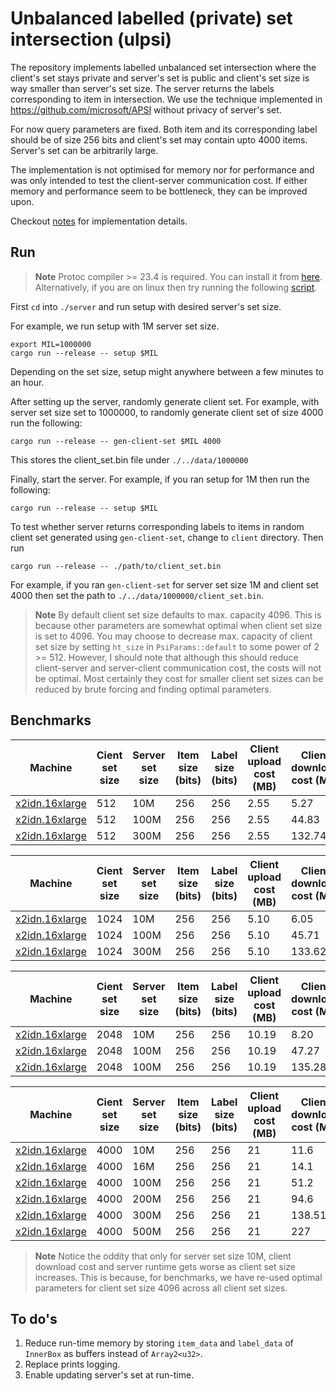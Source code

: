 # Unbalanced labelled (private) set intersection (ulpsi)

The repository implements labelled unbalanced set intersection where the client's set stays private and server's set is public and client's set size is way smaller than server's set size. The server returns the labels corresponding to item in intersection. We use the technique implemented in https://github.com/microsoft/APSI without privacy of server's set.

For now query parameters are fixed. Both item and its corresponding label should be of size 256 bits and client's set may contain upto 4000 items. Server's set can be arbitrarily large.

The implementation is not optimised for memory nor for performance and was only intended to test the client-server communication cost. If either memory and performance seem to be bottleneck, they can be improved upon.

Checkout [notes](./notes/Labelled%20PSI.md) for implementation details.

## Run

> **Note**
> Protoc compiler >= 23.4 is required. You can install it from [here](https://grpc.io/docs/protoc-installation/). Alternatively, if you are on linux then try running the following [script](./bootstrap-linux.sh).

First `cd` into `./server` and run setup with desired server's set size.

For example, we run setup with 1M server set size.

```
export MIL=1000000
cargo run --release -- setup $MIL
```

Depending on the set size, setup might anywhere between a few minutes to an hour.

After setting up the server, randomly generate client set. For example, with server set size set to 1000000, to randomly generate client set of size 4000 run the following:

```
cargo run --release -- gen-client-set $MIL 4000
```

This stores the client_set.bin file under `./../data/1000000`

Finally, start the server. For example, if you ran setup for 1M then run the following:

```
cargo run --release -- setup $MIL
```

To test whether server returns corresponding labels to items in random client set generated using `gen-client-set`, change to `client` directory. Then run

```
cargo run --release -- ./path/to/client_set.bin
```

For example, if you ran `gen-client-set` for server set size 1M and client set 4000 then set the path to `./../data/1000000/client_set.bin`.

> **Note**
> By default client set size defaults to max. capacity 4096. This is because other parameters are somewhat optimal when client set size is set to 4096. You may choose to decrease max. capacity of client set size by setting `ht_size` in `PsiParams::default` to some power of 2 >= 512. However, I should note that although this should reduce client-server and server-client communication cost, the costs will not be optimal. Most certainly they cost for smaller client set sizes can be reduced by brute forcing and finding optimal parameters.

## Benchmarks

| Machine                                                      | Cient set size | Server set size | Item size (bits) | Label size (bits) | Client upload cost (MB) | Client download cost (MB) | Server runtime (ms) |
| ------------------------------------------------------------ | -------------- | --------------- | ---------------- | ----------------- | ----------------------- | ------------------------- | ------------------- |
| [x2idn.16xlarge](https://aws.amazon.com/ec2/instance-types/) | 512            | 10M             | 256              | 256               | 2.55                    | 5.27                      | 2566                |
| [x2idn.16xlarge](https://aws.amazon.com/ec2/instance-types/) | 512            | 100M            | 256              | 256               | 2.55                    | 44.83                     | 16873               |
| [x2idn.16xlarge](https://aws.amazon.com/ec2/instance-types/) | 512            | 300M            | 256              | 256               | 2.55                    | 132.74                    | 48922               |

| Machine                                                      | Cient set size | Server set size | Item size (bits) | Label size (bits) | Client upload cost (MB) | Client download cost (MB) | Server runtime (ms) |
| ------------------------------------------------------------ | -------------- | --------------- | ---------------- | ----------------- | ----------------------- | ------------------------- | ------------------- |
| [x2idn.16xlarge](https://aws.amazon.com/ec2/instance-types/) | 1024           | 10M             | 256              | 256               | 5.10                    | 6.05                      | 2897                |
| [x2idn.16xlarge](https://aws.amazon.com/ec2/instance-types/) | 1024           | 100M            | 256              | 256               | 5.10                    | 45.71                     | 17450               |
| [x2idn.16xlarge](https://aws.amazon.com/ec2/instance-types/) | 1024           | 300M            | 256              | 256               | 5.10                    | 133.62                    | 49256               |

| Machine                                                      | Cient set size | Server set size | Item size (bits) | Label size (bits) | Client upload cost (MB) | Client download cost (MB) | Server runtime (ms) |
| ------------------------------------------------------------ | -------------- | --------------- | ---------------- | ----------------- | ----------------------- | ------------------------- | ------------------- |
| [x2idn.16xlarge](https://aws.amazon.com/ec2/instance-types/) | 2048           | 10M             | 256              | 256               | 10.19                   | 8.20                      | 3764                |
| [x2idn.16xlarge](https://aws.amazon.com/ec2/instance-types/) | 2048           | 100M            | 256              | 256               | 10.19                   | 47.27                     | 17717               |
| [x2idn.16xlarge](https://aws.amazon.com/ec2/instance-types/) | 2048           | 100M            | 256              | 256               | 10.19                   | 135.28                    | 49617               |

| Machine                                                      | Cient set size | Server set size | Item size (bits) | Label size (bits) | Client upload cost (MB) | Client download cost (MB) | Server runtime (ms) |
| ------------------------------------------------------------ | -------------- | --------------- | ---------------- | ----------------- | ----------------------- | ------------------------- | ------------------- |
| [x2idn.16xlarge](https://aws.amazon.com/ec2/instance-types/) | 4000           | 10M             | 256              | 256               | 21                      | 11.6                      | 4798                |
| [x2idn.16xlarge](https://aws.amazon.com/ec2/instance-types/) | 4000           | 16M             | 256              | 256               | 21                      | 14.1                      | 5906                |
| [x2idn.16xlarge](https://aws.amazon.com/ec2/instance-types/) | 4000           | 100M            | 256              | 256               | 21                      | 51.2                      | 18881               |
| [x2idn.16xlarge](https://aws.amazon.com/ec2/instance-types/) | 4000           | 200M            | 256              | 256               | 21                      | 94.6                      | 33976               |
| [x2idn.16xlarge](https://aws.amazon.com/ec2/instance-types/) | 4000           | 300M            | 256              | 256               | 21                      | 138.512                   | 49806               |
| [x2idn.16xlarge](https://aws.amazon.com/ec2/instance-types/) | 4000           | 500M            | 256              | 256               | 21                      | 227                       | 80676               |

> **Note**
> Notice the oddity that only for server set size 10M, client download cost and server runtime gets worse as client set size increases. This is because, for benchmarks, we have re-used optimal parameters for client set size 4096 across all client set sizes.

## To do's

1. Reduce run-time memory by storing `item_data` and `label_data` of `InnerBox` as buffers instead of `Array2<u32>`.
2. Replace prints logging.
3. Enable updating server's set at run-time.
